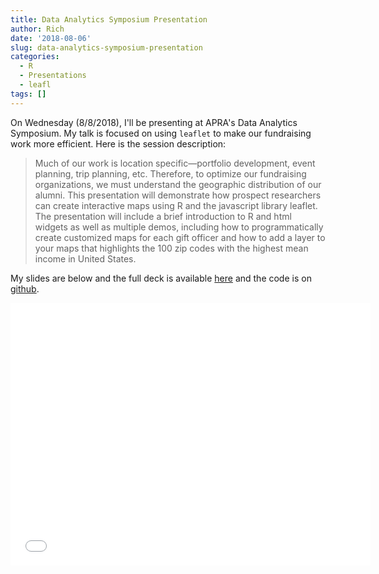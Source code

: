 ```yaml
---
title: Data Analytics Symposium Presentation
author: Rich
date: '2018-08-06'
slug: data-analytics-symposium-presentation
categories:
  - R
  - Presentations
  - leafl
tags: []
---
```


On Wednesday (8/8/2018), I'll be presenting at APRA's Data Analytics Symposium. My talk is focused on using `leaflet` to make our fundraising work more efficient. Here is the session description: 

> Much of our work is location specific—portfolio development, event planning, trip planning, etc. Therefore, to optimize our fundraising organizations, we must understand the geographic distribution of our alumni. This presentation will demonstrate how prospect researchers can create interactive maps using R and the javascript library leaflet. The presentation will include a brief introduction to R and html widgets as well as multiple demos, including how to programmatically create customized maps for each gift officer and how to add a layer to your maps that highlights the 100 zip codes with the highest mean income in United States.

My slides are below and the full deck is available [here](https://slides.com/richmajerus/apra2018) and the code is on [github](https://github.com/majerus/NEDRA2018). 

<iframe src="//slides.com/richmajerus/apra2018/embed" width="576" height="420" scrolling="no" frameborder="0" webkitallowfullscreen mozallowfullscreen allowfullscreen></iframe>
